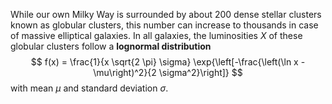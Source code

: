 While our own Milky Way is surrounded by about 200 dense stellar clusters known as globular clusters,
this number can increase to thousands in case of massive elliptical galaxies.
In all galaxies, the luminosities $X$ of these globular clusters follow a **lognormal distribution**
$$
    f(x) = \frac{1}{x \sqrt{2 \pi} \sigma} \exp{\left[-\frac{\left(\ln x - \mu\right)^2}{2 \sigma^2}\right]}
$$
with mean $\mu$ and standard deviation $\sigma$.

